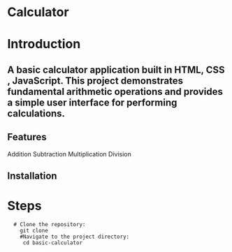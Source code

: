 # Calculator
# Introduction
## A basic calculator application built in HTML, CSS , JavaScript. This project demonstrates fundamental arithmetic operations and provides a simple user interface for performing calculations.
## Features
   Addition
  Subtraction
  Multiplication
  Division
## Installation
   # Steps
      # Clone the repository:
        git clone
        #Navigate to the project directory:
         cd basic-calculator



